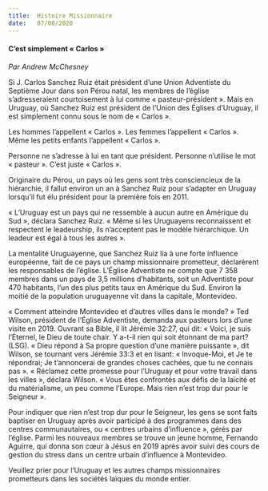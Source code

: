 ```yaml
---
title:  Histoire Missionnaire
date:   07/08/2020
---
```


#### C’est simplement « Carlos »

_Par Andrew McChesney_

Si J. Carlos Sanchez Ruiz était président d’une Union Adventiste du Septième Jour dans son Pérou natal, les membres de l’église s’adresseraient courtoisement à lui comme « pasteur-président ». Mais en Uruguay, où Sanchez Ruiz est président de l’Union des Églises d’Uruguay, il est simplement connu sous le nom de « Carlos ».

Les hommes l’appellent « Carlos ». Les femmes l’appellent « Carlos ». Même les petits enfants l’appellent « Carlos ».

Personne ne s’adresse à lui en tant que président. Personne n’utilise le mot « pasteur ». C’est juste « Carlos ».

Originaire du Pérou, un pays où les gens sont très consciencieux de la hiérarchie, il fallut environ un an à Sanchez Ruiz pour s’adapter en Uruguay lorsqu’il fut élu président pour la première fois en 2011.

« L’Uruguay est un pays qui ne ressemble à aucun autre en Amérique du Sud », déclara Sanchez Ruiz. « Même si les Uruguayens reconnaissent et respectent le leadeurship, ils n’acceptent pas le modèle hiérarchique. Un leadeur est égal à tous les autres ».

La mentalité Uruguayenne, que Sanchez Ruiz lia à une forte influence européenne, fait de ce pays un champ missionnaire prometteur, déclarèrent les responsables de l’église. L’Église Adventiste ne compte que 7 358 membres dans un pays de 3,5 millions d’habitants, soit un Adventiste pour 470 habitants, l’un des plus petits taux en Amérique du Sud. Environ la moitié de la population uruguayenne vit dans la capitale, Montevideo.

« Comment atteindre Montevideo et d’autres villes dans le monde? » Ted Wilson, président de l’Église Adventiste, demanda aux pasteurs lors d’une visite en 2019. Ouvrant sa Bible, il lit Jérémie 32:27, qui dit: « Voici, je suis l’Éternel, le Dieu de toute chair. Y a-t-il rien qui soit étonnant de ma part? (LSG). « Dieu répond à Sa propre question d’une manière puissante », dit Wilson, se tournant vers Jérémie 33:3 et en lisant: « Invoque-Moi, et Je te répondrai; Je t’annoncerai de grandes choses cachées, que tu ne connais pas ». « Réclamez cette promesse pour l’Uruguay et pour votre travail dans les villes », déclara Wilson. « Vous êtes confrontés aux défis de la laïcité et du matérialisme, un peu comme l’Europe. Mais rien n’est trop dur pour le Seigneur ».

Pour indiquer que rien n’est trop dur pour le Seigneur, les gens se sont faits baptiser en Uruguay après avoir participé à des programmes dans des centres communautaires, ou « centres urbains d’influence », gérés par l’église. Parmi les nouveaux membres se trouve un jeune homme, Fernando Aguirre, qui donna son cœur à Jésus en 2019 après avoir suivi des cours de gestion du stress dans un centre urbain d’influence à Montevideo.

Veuillez prier pour l’Uruguay et les autres champs missionnaires prometteurs dans les sociétés laïques du monde entier.
